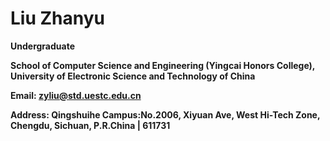 # Liu Zhanyu

**Undergraduate**

**School of Computer Science and Engineering (Yingcai Honors College), University of Electronic Science and Technology of China**

**Email: zyliu@std.uestc.edu.cn**

**Address: Qingshuihe Campus:No.2006, Xiyuan Ave, West Hi-Tech Zone, Chengdu, Sichuan, P.R.China | 611731**
